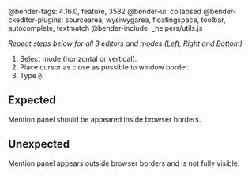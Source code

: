 @bender-tags: 4.16.0, feature, 3582
@bender-ui: collapsed
@bender-ckeditor-plugins: sourcearea, wysiwygarea, floatingspace, toolbar, autocomplete, textmatch
@bender-include: _helpers/utils.js

*Repeat steps below for all 3 editors and modes (Left, Right and Bottom).*

1. Select mode (horizontal or vertical).
1. Place cursor as close as possible to window border.
1. Type `@`.

## Expected

Mention panel should be appeared inside browser borders.

## Unexpected

Mention panel appears outside browser borders and is not fully visible.
